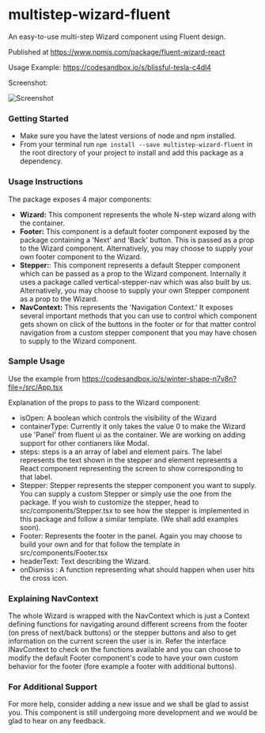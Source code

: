 # multistep-wizard-fluent
An easy-to-use multi-step Wizard component using Fluent design.

Published at https://www.npmjs.com/package/fluent-wizard-react

Usage Example: https://codesandbox.io/s/blissful-tesla-c4dl4

Screenshot: 

![Screenshot](https://snipboard.io/oaHrPJ.jpg)



### Getting Started

* Make sure you have the latest versions of node and npm installed.
* From your terminal run `npm install --save multistep-wizard-fluent`  in the root directory of your project to install and add this package as  a dependency.

### Usage Instructions

The package exposes 4 major components:
* **Wizard:** This component represents the whole N-step wizard along with the container.
* **Footer:**  This component is a default footer component exposed by the package containing a 'Next' and 'Back' button. This is passed as a prop to the Wizard component. Alternatively, you may choose to supply your own footer component to the Wizard.
* **Stepper:**: This component represents a default Stepper component which can be passed as a prop to the Wizard component. Internally it uses a package called vertical-stepper-nav which was also built by us. Alternatively, you may choose to supply your own  Stepper component as a prop to the Wizard. 
* **NavContext:** This represents the 'Navigation Context.' It exposes several important methods that you can use to control which component gets shown on click of the buttons in the footer or for that matter control navigation from a custom stepper component that you may have chosen to supply to the Wizard component. 

### Sample Usage

Use the example from https://codesandbox.io/s/winter-shape-n7v8n?file=/src/App.tsx

Explanation of the props to pass to the Wizard component:

* isOpen: A boolean which controls the visibility of the Wizard
* containerType: Currently it only takes the value 0 to make the Wizard use 'Panel' from fluent ui as the container. We are working on adding support for other contianers like Modal.
* steps: steps is a an array of label and element pairs. The label represents the text shown in the stepper and element represents a React component representing the screen to show corresponding to that label.
* Stepper: Stepper represents the stepper component you want to supply. You can supply a custom Stepper or simply use the one from the package. If you wish to customize the stepper, head to src/components/Stepper.tsx to see how the stepper is implemented in this package and follow a similar template. (We shall add examples soon).
* Footer: Represents the footer in the panel. Again you may choose to build your own and for that follow the template in src/components/Footer.tsx
* headerText: Text describing the Wizard.
* onDismiss : A function representing what should happen when user hits the cross icon.

### Explaining NavContext

The whole Wizard is wrapped with the NavContext which is just a Context defining functions for navigating around different screens from the footer (on press of next/back buttons) or the stepper buttons and also to get information on the current screen the user is in. Refer the interface INavContext to check on the functions available and you can choose to modify the default Footer component's code to have your own custom behavior for the footer (fore example a footer with additional buttons).

### For Additional Support

For more help, consider adding a new issue and we shall be glad to assist you. This component is still undergoing more development and we would be glad to hear on any feedback.
